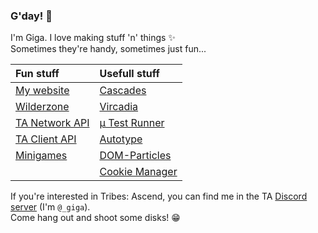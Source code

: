 ### G'day! 👋

I'm Giga. I love making stuff 'n' things ✨  
Sometimes they're handy, sometimes just fun...

| Fun stuff                                                      | Usefull stuff                                                    |
| :------------------------------------------------------------- | :--------------------------------------------------------------- |
| [My website](https://zakweb.dev/)                              | [Cascades](https://cascades.app/)                                |
| [Wilderzone](https://github.com/wilderzone)                    | [Vircadia](https://github.com/vircadia/vircadia-web)             |
| [TA Network API](https://github.com/wilderzone/ta-network-api) | [μ Test Runner](https://www.npmjs.com/package/micro-test-runner) |
| [TA Client API](https://github.com/wilderzone/ta-client-api)   | [Autotype](https://autotype.zakweb.dev/)                         |
| [Minigames](https://github.com/Gigabyte5671/Minigames)         | [DOM-Particles](https://dom-particles.zakweb.dev/)               |
|                                                                | [Cookie Manager](https://cookie-manager.zakweb.dev/)             |

If you're interested in Tribes: Ascend, you can find me in the TA [Discord server](https://discord.gg/dd8JgzJ) (I'm `@_giga`).  
Come hang out and shoot some disks! 😁
